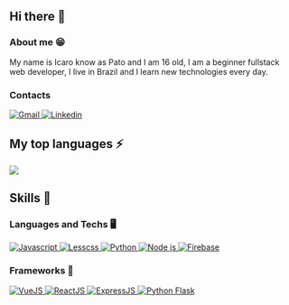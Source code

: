 ## Hi there 👋

### About me 😁
  My name is Icaro know as Pato and I am 16 old, I am a beginner fullstack web developer, I live in Brazil and I learn new technologies every day.
  
### Contacts
<div>
  <a href="mailto:conversecomicaro@gmail.com">
    <img alt="Gmail" src="https://img.shields.io/badge/Gmail-D14836?style=for-the-badge&logo=gmail&logoColor=white" />
  </a>
  <a href="https://www.linkedin.com/in/icaro-miguel-0879521bb/">
    <img alt="Linkedin" src="https://img.shields.io/badge/linkedin%20-%230077B5.svg?&style=for-the-badge&logo=linkedin&logoColor=white" />
  </a>
</div>

<div>
<div>
  <h2>My top languages ⚡</h2>
  <a href="https://github.com/anuraghazra/github-readme-stats">
    <img src="https://github-readme-stats.vercel.app/api/top-langs/?username=patogordo&layout=compact&theme=tokyonight" />
  </a>
</div>

<div>
  <h2>Skills 🚀</h2>
  <h3>Languages and Techs 🖥️</h3>
  <a href="https://developer.mozilla.org/pt-BR/docs/Web/JavaScript">
    <img alt="Javascript" src="https://img.shields.io/badge/javascript%20-%23323330.svg?&style=for-the-badge&logo=javascript&logoColor=%23F7DF1E" />
  </a>
  <a href="http://lesscss.org/">
    <img alt="Lesscss" src="https://img.shields.io/badge/Less-1d365d?style=for-the-badge&logo=less&logoColor=white" />
  </a>
  <a href="https://www.python.org/">
    <img alt="Python" src="https://img.shields.io/badge/Python-14354C?style=for-the-badge&logo=python&logoColor=white" />
  </a>
  <a href="https://nodejs.org">
    <img alt="Node js" src="https://img.shields.io/badge/Node.js-43853D?style=for-the-badge&logo=node.js&logoColor=white" />
  </a>
  <a href="https://firebase.google.com/">
    <img alt="Firebase" src="https://img.shields.io/badge/firebase-ffca28?style=for-the-badge&logo=firebase&logoColor=white" />
  </a>
  
  <h3>Frameworks 📓</h3>
  <a href="https://vuejs.org">
    <img alt="VueJS" src="https://img.shields.io/badge/Vue.js-35495E?style=for-the-badge&logo=vue.js&logoColor=4FC08d" />
  </a>
  <a href="https://reactjs.org/">
    <img alt="ReactJS" src="https://img.shields.io/badge/React-20232A?style=for-the-badge&logo=react&logoColor=61DAFB" />
  </a>
  <a href="https://expressjs.com/">
    <img alt="ExpressJS" src="https://img.shields.io/badge/express-000000?style=for-the-badge&logo=express&logoColor=white" />
  </a>
  <a href="https://palletsprojects.com/p/flask/">
    <img alt="Python Flask" src="https://img.shields.io/badge/Flask-000000?style=for-the-badge&logo=flask&logoColor=white" />
  </a>
</div>
</div>
